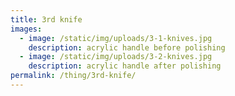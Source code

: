 ```yaml
---
title: 3rd knife
images:
  - image: /static/img/uploads/3-1-knives.jpg
    description: acrylic handle before polishing
  - image: /static/img/uploads/3-2-knives.jpg
    description: acrylic handle after polishing
permalink: /thing/3rd-knife/
---
```

